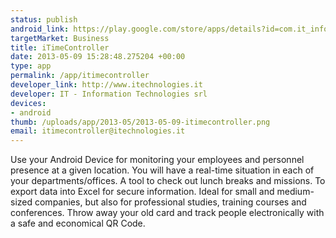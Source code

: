 ```yaml
--- 
status: publish
android_link: https://play.google.com/store/apps/details?id=com.it_information_technologies.itimecontroller&feature=search_result#?t=W251bGwsMSwyLDEsImNvbS5pdF9pbmZ
targetMarket: Business
title: iTimeController
date: 2013-05-09 15:28:48.275204 +00:00
type: app
permalink: /app/itimecontroller
developer_link: http://www.itechnologies.it
developer: IT - Information Technologies srl
devices: 
- android
thumb: /uploads/app/2013-05/2013-05-09-itimecontroller.png
email: itimecontroller@itechnologies.it
---
```


Use your Android Device for monitoring your employees and personnel presence at a given location. You will have a real-time situation in each of your departments/offices. A tool to check out lunch breaks and missions. To export data into Excel for secure information. Ideal for small and medium-sized companies, but also for professional studies, training courses and conferences. Throw away your old card and track people electronically with a safe and economical QR Code.
